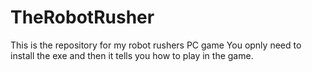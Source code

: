 # TheRobotRusher
This is the repository for my robot rushers PC game
You opnly need to install the exe and then it tells you how to play in the game.
